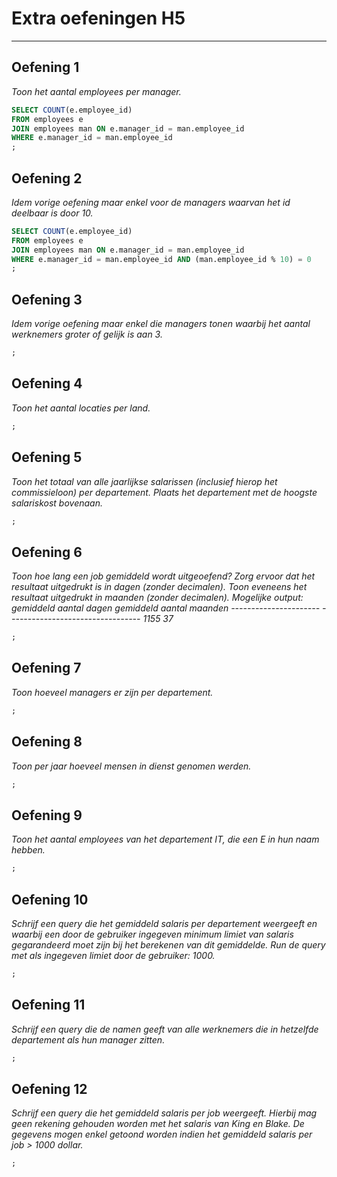 # Extra oefeningen H5

--------------------------------------------------------------------------------

## Oefening 1
*Toon het aantal employees per manager.*
```sql
SELECT COUNT(e.employee_id)
FROM employees e
JOIN employees man ON e.manager_id = man.employee_id
WHERE e.manager_id = man.employee_id
;
```

## Oefening 2
*Idem vorige oefening maar enkel voor de managers waarvan het id deelbaar is door 10.*
```sql
SELECT COUNT(e.employee_id)
FROM employees e
JOIN employees man ON e.manager_id = man.employee_id
WHERE e.manager_id = man.employee_id AND (man.employee_id % 10) = 0
;
```

## Oefening 3
*Idem vorige oefening maar enkel die managers tonen waarbij het aantal werknemers groter of gelijk is aan 3.*
```sql
;
```

## Oefening 4
*Toon het aantal locaties per land.*
```sql
;
```

## Oefening 5
*Toon het totaal van alle jaarlijkse salarissen (inclusief hierop het commissieloon) per departement. Plaats het departement met de hoogste salariskost bovenaan.*
```sql
;
```
## Oefening 6
*Toon hoe lang een job gemiddeld wordt uitgeoefend? Zorg ervoor dat het resultaat uitgedrukt is in dagen (zonder decimalen). Toon eveneens het resultaat uitgedrukt in maanden (zonder decimalen). Mogelijke output: gemiddeld aantal dagen gemiddeld aantal maanden ---------------------- --------------------------------- 1155 37*
```sql
;
```

## Oefening 7
*Toon hoeveel managers er zijn per departement.*
```sql
;
```

## Oefening 8
*Toon per jaar hoeveel mensen in dienst genomen werden.*
```sql
;
```

## Oefening 9
*Toon het aantal employees van het departement IT, die een E in hun naam hebben.*
```sql
;
```

## Oefening 10
*Schrijf een query die het gemiddeld salaris per departement weergeeft en waarbij een door de gebruiker ingegeven minimum limiet van salaris gegarandeerd moet zijn bij het berekenen van dit gemiddelde. Run de query met als ingegeven limiet door de gebruiker: 1000.*
```sql
;
```

## Oefening 11
*Schrijf een query die de namen geeft van alle werknemers die in hetzelfde departement als hun manager zitten.*
```sql
;
```

## Oefening 12
*Schrijf een query die het gemiddeld salaris per job weergeeft. Hierbij mag geen rekening gehouden worden met het salaris van King en Blake. De gegevens mogen enkel getoond worden indien het gemiddeld salaris per job > 1000 dollar.*
```sql
;
```
